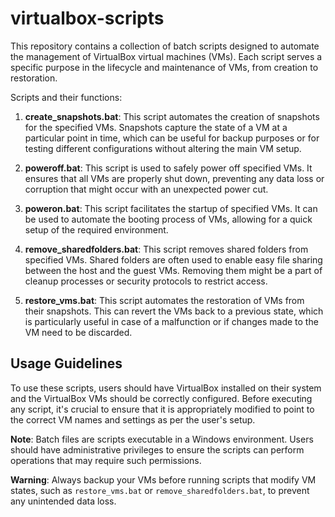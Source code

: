 # virtualbox-scripts
This repository contains a collection of batch scripts designed to automate the management of VirtualBox virtual machines (VMs). Each script serves a specific purpose in the lifecycle and maintenance of VMs, from creation to restoration.

Scripts and their functions:
1. **create_snapshots.bat**: This script automates the creation of snapshots for the specified VMs. Snapshots capture the state of a VM at a particular point in time, which can be useful for backup purposes or for testing different configurations without altering the main VM setup.

1. **poweroff.bat**: This script is used to safely power off specified VMs. It ensures that all VMs are properly shut down, preventing any data loss or corruption that might occur with an unexpected power cut.

1. **poweron.bat**: This script facilitates the startup of specified VMs. It can be used to automate the booting process of VMs, allowing for a quick setup of the required environment.

1. **remove_sharedfolders.bat**: This script removes shared folders from specified VMs. Shared folders are often used to enable easy file sharing between the host and the guest VMs. Removing them might be a part of cleanup processes or security protocols to restrict access.

1. **restore_vms.bat**: This script automates the restoration of VMs from their snapshots. This can revert the VMs back to a previous state, which is particularly useful in case of a malfunction or if changes made to the VM need to be discarded.

## Usage Guidelines
To use these scripts, users should have VirtualBox installed on their system and the VirtualBox VMs should be correctly configured. Before executing any script, it's crucial to ensure that it is appropriately modified to point to the correct VM names and settings as per the user's setup.

**Note**: Batch files are scripts executable in a Windows environment. Users should have administrative privileges to ensure the scripts can perform operations that may require such permissions.

**Warning**: Always backup your VMs before running scripts that modify VM states, such as `restore_vms.bat` or `remove_sharedfolders.bat`, to prevent any unintended data loss.

